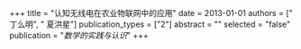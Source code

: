+++
title = "认知无线电在农业物联网中的应用"
date = 2013-01-01
authors = [" 丁么明", " 夏洪星"]
publication_types = ["2"]
abstract = ""
selected = "false"
publication = "*数学的实践与认识*"
+++

